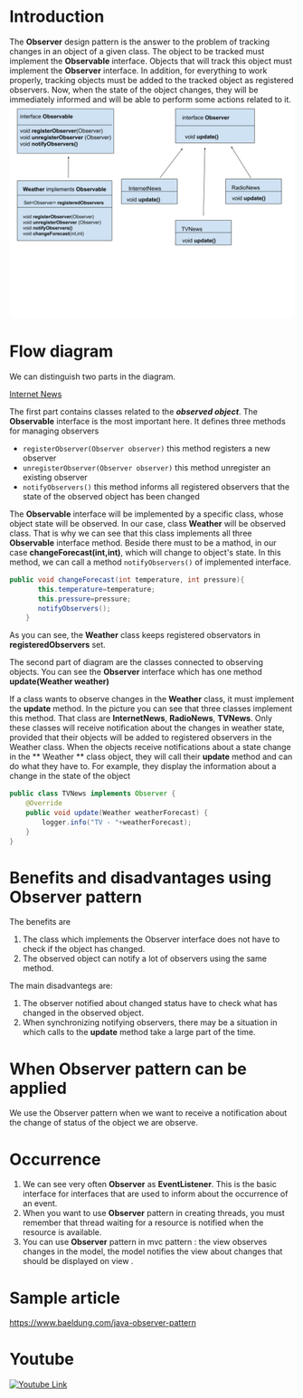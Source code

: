# Introduction
The **Observer** design pattern is the answer to the problem of tracking changes in an object of a given class. The object to be tracked must implement the **Observable** interface. Objects that will track this object must implement the **Observer** interface. In addition, for everything to work properly, tracking objects must be added to the tracked object as registered observers. Now, when the state of the object changes, they will be immediately informed and will be able to perform some actions related to it.
![](includes/observer.svg)

# Flow diagram
We can distinguish two parts in the diagram.

[Internet News](/Basics/src/main/java/observable/Observable.java "Title")

The first part contains classes related to the ***observed object***.
The **Observable** interface is the most important here. It defines three methods for managing observers
- ````registerObserver(Observer observer)```` this method registers a new observer
- ````unregisterObserver(Observer observer)```` this method unregister an existing observer
- ````notifyObservers()```` this method informs all registered observers that the state of the observed object has been changed

The **Observable** interface will be implemented by a specific class, whose object state will be observed.
In our case, class **Weather** will be observed class. That is why we can see that this class implements all three **Observable** interface method.
Beside there must to be a mathod, in our case **changeForecast(int,int)**, which will change to object's state.
In this method, we can call a method ````notifyObservers()```` of implemented interface.

````java
public void changeForecast(int temperature, int pressure){
       this.temperature=temperature;
       this.pressure=pressure;
       notifyObservers();
    }
````
As you can see, the **Weather** class keeps registered observators in **registeredObservers** set.


The second part of diagram are the classes connected to observing objects. You can see the **Observer** interface which has one method **update(Weather weather)**

If a class wants to observe changes in the **Weather** class, it must  implement the **update** method.
In the picture you can see that three classes implement this method. That class are **InternetNews**, **RadioNews**, **TVNews**.
Only these classes will receive notification about the changes in weather state, provided that their objects will be added to registered observers in the Weather class.
When the objects receive notifications about a state change in the ** Weather ** class object, they will call their **update** method and can do what they have to.
For example, they display the information about a change in the state of the object
```java
public class TVNews implements Observer {
    @Override
    public void update(Weather weatherForecast) {
        logger.info("TV - "+weatherForecast);
    }
}

```
# Benefits and disadvantages using Observer pattern

The benefits are
1. The class which implements the Observer interface does not have to check if the object has changed.
2. The observed object can notify a lot of observers using the same method.

The main disadvantegs are:
1. The observer notified about changed status have to check what has changed in the observed object.
2. When synchronizing notifying observers, there may be a situation in which calls to the **update** method take a large part of the time.

# When Observer pattern can be applied
We use the Observer pattern when we want to receive a notification about the change of status of the object we are observe.

# Occurrence
1. We can see very often **Observer** as **EventListener**. This is the basic interface for interfaces that are used to inform about the occurrence of an event.
2. When you want to use **Observer** pattern in creating threads, you must remember that thread waiting for a resource is notified when the resource is available.
3. You can use **Observer** pattern in mvc pattern : the view observes changes in the model, the model notifies the view about changes that should be displayed on view .

# Sample article
https://www.baeldung.com/java-observer-pattern

# Youtube
[![Youtube Link](http://img.youtube.com/vi/v9ejT8FO-7I/0.jpg)](http://www.youtube.com/watch?v=v9ejT8FO-7I)